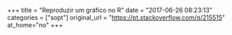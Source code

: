 +++
title = "Reproduzir um gráfico no R"
date = "2017-06-26 08:23:13"
categories = ["sopt"]
original_url = "https://pt.stackoverflow.com/q/215515"
at_home="no"
+++

